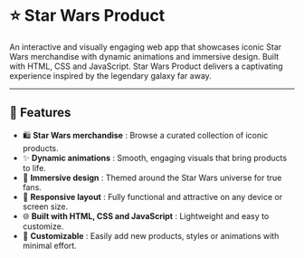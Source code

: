 # ⭐ Star Wars Product

An interactive and visually engaging web app that showcases iconic Star Wars merchandise with dynamic animations and immersive design. Built with HTML, CSS and JavaScript. Star Wars Product delivers a captivating experience inspired by the legendary galaxy far away.

---

## 🚀 Features  
- 🛍️ **Star Wars merchandise** : Browse a curated collection of iconic products.  
- ✨ **Dynamic animations** : Smooth, engaging visuals that bring products to life.  
- 🌌 **Immersive design** : Themed around the Star Wars universe for true fans.  
- 📱 **Responsive layout** : Fully functional and attractive on any device or screen size.  
- 🌐 **Built with HTML, CSS and JavaScript** : Lightweight and easy to customize.  
- 🔧 **Customizable** : Easily add new products, styles or animations with minimal effort.  
